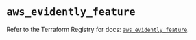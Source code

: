 # `aws_evidently_feature`

Refer to the Terraform Registry for docs: [`aws_evidently_feature`](https://registry.terraform.io/providers/hashicorp/aws/6.4.0/docs/resources/evidently_feature).
